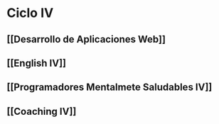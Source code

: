 # Ciclo IV
## [[Desarrollo de Aplicaciones Web]]
## [[English IV]]
## [[Programadores Mentalmete Saludables IV]]
## [[Coaching IV]]